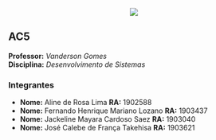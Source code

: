 <p align="center">
  <img src="https://raw.githubusercontent.com/fernandohmlozano/2020_2_Projeto_Integrado/calebe-takehisa_visao_inicial/images/logo_impacta.jpg">
</p>
  
## AC5
  
**Professor:** *Vanderson Gomes*   
**Disciplina:**  *Desenvolvimento de Sistemas*  

### Integrantes  
* **Nome:** Aline de Rosa Lima  **RA:** 1902588    
* **Nome:** Fernando Henrique Mariano Lozano  **RA:** 1903437  
* **Nome:** Jackeline Mayara Cardoso Saez  **RA:** 1903040  
* **Nome:** José Calebe de França Takehisa  **RA:** 1903621  
